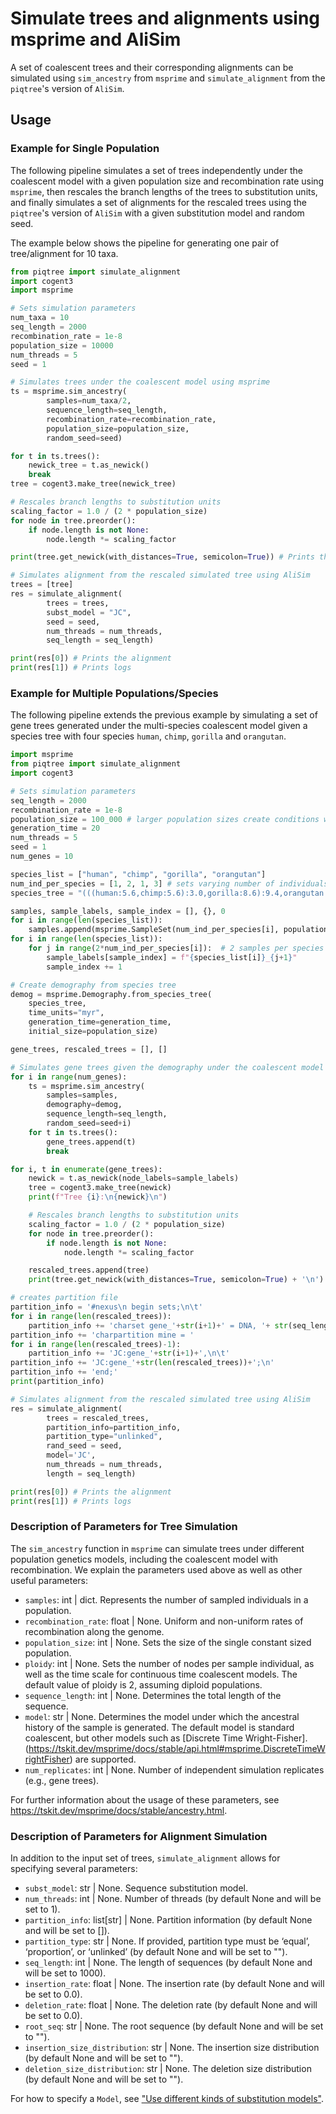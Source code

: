 # Simulate trees and alignments using msprime and AliSim

A set of coalescent trees and their corresponding alignments can be simulated using `sim_ancestry` from `msprime` and `simulate_alignment` from the `piqtree`'s version of `AliSim`.

## Usage

### Example for Single Population

The following pipeline simulates a set of trees independently under the coalescent model with a given population size and recombination rate using `msprime`, then rescales the branch lengths of the trees to substitution units, and finally simulates a set of alignments for the rescaled trees using the `piqtree`'s version of `AliSim` with a given substitution model and random seed.

The example below shows the pipeline for generating one pair of tree/alignment for 10 taxa.

```python
from piqtree import simulate_alignment
import cogent3
import msprime

# Sets simulation parameters
num_taxa = 10
seq_length = 2000
recombination_rate = 1e-8
population_size = 10000
num_threads = 5
seed = 1

# Simulates trees under the coalescent model using msprime
ts = msprime.sim_ancestry(
        samples=num_taxa/2,
        sequence_length=seq_length,
        recombination_rate=recombination_rate,
        population_size=population_size,
        random_seed=seed)

for t in ts.trees():
    newick_tree = t.as_newick()
    break
tree = cogent3.make_tree(newick_tree)

# Rescales branch lengths to substitution units
scaling_factor = 1.0 / (2 * population_size)
for node in tree.preorder():
    if node.length is not None:
        node.length *= scaling_factor

print(tree.get_newick(with_distances=True, semicolon=True)) # Prints the rescaled simulated tree

# Simulates alignment from the rescaled simulated tree using AliSim
trees = [tree]
res = simulate_alignment(
        trees = trees,
        subst_model = "JC",
        seed = seed,
        num_threads = num_threads,
        seq_length = seq_length)

print(res[0]) # Prints the alignment
print(res[1]) # Prints logs

```

### Example for Multiple Populations/Species

The following pipeline extends the previous example by simulating a set of gene trees generated under the multi-species coalescent model given a species tree with four species `human`, `chimp`, `gorilla` and `orangutan`. 


```python
import msprime
from piqtree import simulate_alignment
import cogent3

# Sets simulation parameters
seq_length = 2000
recombination_rate = 1e-8
population_size = 100_000 # larger population sizes create conditions with more gene tree discordance
generation_time = 20
num_threads = 5
seed = 1
num_genes = 10

species_list = ["human", "chimp", "gorilla", "orangutan"]
num_ind_per_species = [1, 2, 1, 3] # sets varying number of individuals per species
species_tree = "(((human:5.6,chimp:5.6):3.0,gorilla:8.6):9.4,orangutan:18.0)"

samples, sample_labels, sample_index = [], {}, 0
for i in range(len(species_list)):
    samples.append(msprime.SampleSet(num_ind_per_species[i], population=species_list[i], time=0))
for i in range(len(species_list)):
    for j in range(2*num_ind_per_species[i]):  # 2 samples per species
        sample_labels[sample_index] = f"{species_list[i]}_{j+1}"
        sample_index += 1

# Create demography from species tree
demog = msprime.Demography.from_species_tree(
    species_tree,
    time_units="myr",
    generation_time=generation_time,
    initial_size=population_size)

gene_trees, rescaled_trees = [], []

# Simulates gene trees given the demography under the coalescent model
for i in range(num_genes):
    ts = msprime.sim_ancestry(
        samples=samples,
        demography=demog,
        sequence_length=seq_length,
        random_seed=seed+i)
    for t in ts.trees():
        gene_trees.append(t)
        break

for i, t in enumerate(gene_trees):
    newick = t.as_newick(node_labels=sample_labels)
    tree = cogent3.make_tree(newick)
    print(f"Tree {i}:\n{newick}\n")

    # Rescales branch lengths to substitution units
    scaling_factor = 1.0 / (2 * population_size)
    for node in tree.preorder():
        if node.length is not None:
            node.length *= scaling_factor

    rescaled_trees.append(tree)
    print(tree.get_newick(with_distances=True, semicolon=True) + '\n') # Prints the rescaled simulated tree

# creates partition file
partition_info = '#nexus\n begin sets;\n\t'
for i in range(len(rescaled_trees)):
    partition_info += 'charset gene_'+str(i+1)+' = DNA, '+ str(seq_length*i+1) + '-' + str(seq_length*i+seq_length) +';\n\t'
partition_info += 'charpartition mine = '
for i in range(len(rescaled_trees)-1):
    partition_info += 'JC:gene_'+str(i+1)+',\n\t'
partition_info += 'JC:gene_'+str(len(rescaled_trees))+';\n'
partition_info += 'end;'
print(partition_info)

# Simulates alignment from the rescaled simulated tree using AliSim
res = simulate_alignment(
        trees = rescaled_trees,
        partition_info=partition_info,
        partition_type="unlinked",
        rand_seed = seed,
        model='JC',
        num_threads = num_threads,
        length = seq_length)

print(res[0]) # Prints the alignment
print(res[1]) # Prints logs

```

### Description of Parameters for Tree Simulation

The `sim_ancestry` function in `msprime` can simulate trees under different population genetics models, including the coalescent model with recombination. We explain the parameters used above as well as other useful parameters:
- `samples`: int | dict. Represents the number of sampled individuals in a population.
- `recombination_rate`: float | None. Uniform and non-uniform rates of recombination along the genome.
- `population_size`: int | None. Sets the size of the single constant sized population.
- `ploidy`: int | None. Sets the number of nodes per sample individual, as well as the time scale for continuous time coalescent models. The default value of ploidy is 2, assuming diploid populations.
- `sequence_length`: int | None. Determines the total length of the sequence.
- `model`: str | None. Determines the model under which the ancestral history of the sample is generated. The default model is standard coalescent, but other models such as [Discrete Time Wright-Fisher].(https://tskit.dev/msprime/docs/stable/api.html#msprime.DiscreteTimeWrightFisher) are supported.
- `num_replicates`: int | None. Number of independent simulation replicates (e.g., gene trees).

For further information about the usage of these parameters, see https://tskit.dev/msprime/docs/stable/ancestry.html.

### Description of Parameters for Alignment Simulation

In addition to the input set of trees, `simulate_alignment` allows for specifying several parameters:
- `subst_model`: str | None. Sequence substitution model.
- `num_threads`: int | None. Number of threads (by default None and will be set to 1).
- `partition_info`: list[str] | None. Partition information (by default None and will be set to []).
- `partition_type`: str | None. If provided, partition type must be ‘equal’, ‘proportion’, or ‘unlinked’ (by default None and will be set to "").
- `seq_length`: int | None. The length of sequences (by default None and will be set to 1000).
- `insertion_rate`: float | None. The insertion rate (by default None and will be set to 0.0).
- `deletion_rate`: float | None. The deletion rate (by default None and will be set to 0.0).
- `root_seq`: str | None. The root sequence (by default None and will be set to "").
- `insertion_size_distribution`: str | None. The insertion size distribution (by default None and will be set to "").
- `deletion_size_distribution`: str | None. The deletion size distribution (by default None and will be set to "").

For how to specify a `Model`, see ["Use different kinds of substitution models"](using_substitution_models.md).
